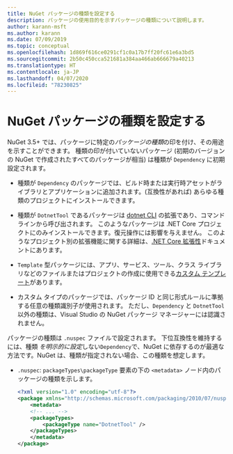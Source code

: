 ```yaml
---
title: NuGet パッケージの種類を設定する
description: パッケージの使用目的を示すパッケージの種類について説明します。
author: karann-msft
ms.author: karann
ms.date: 07/09/2019
ms.topic: conceptual
ms.openlocfilehash: 1d869f616ce0291cf1c0a17b7ff20fc61e6a3bd5
ms.sourcegitcommit: 2b50c450cca521681a384aa466ab666679a40213
ms.translationtype: HT
ms.contentlocale: ja-JP
ms.lasthandoff: 04/07/2020
ms.locfileid: "78230825"
---
```

# <a name="set-a-nuget-package-type"></a>NuGet パッケージの種類を設定する

NuGet 3.5+ では、パッケージに特定の*パッケージの種類*の印を付け、その用途を示すことができます。 種類の印が付いていないパッケージ (初期のバージョンの NuGet で作成されたすべてのパッケージが相当) は種類が `Dependency` に初期設定されます。

- 種類が `Dependency` のパッケージでは、ビルド時または実行時アセットがライブラリとアプリケーションに追加されます。(互換性があれば) あらゆる種類のプロジェクトにインストールできます。

- 種類が `DotnetTool` であるパッケージは [dotnet CLI](/dotnet/articles/core/tools/index) の拡張であり、コマンド ラインから呼び出されます。 このようなパッケージは .NET Core プロジェクトにのみインストールできます。復元操作には影響を与えません。 このようなプロジェクト別の拡張機能に関する詳細は、[.NET Core 拡張性](/dotnet/articles/core/tools/extensibility#per-project-based-extensibility)ドキュメントにあります。

- `Template` 型パッケージには、アプリ、サービス、ツール、クラス ライブラリなどのファイルまたはプロジェクトの作成に使用できる[カスタム テンプレート](/dotnet/core/tools/custom-templates)があります。

- カスタム タイプのパッケージでは、パッケージ ID と同じ形式ルールに準拠する任意の種類識別子が使用されます。 ただし、`Dependency` と `DotnetTool` 以外の種類は、Visual Studio の NuGet パッケージ マネージャーには認識されません。

パッケージの種類は `.nuspec` ファイルで設定されます。 下位互換性を維持するには、種類  *を明示的に設定*しない`Dependency`で、NuGet に依存するのが最適な方法です。NuGet は、種類が指定されない場合、この種類を想定します。

- `.nuspec`: `packageTypes\packageType` 要素の下の `<metadata>` ノード内のパッケージの種類を示します。

    ```xml
    <?xml version="1.0" encoding="utf-8"?>
    <package xmlns="http://schemas.microsoft.com/packaging/2010/07/nuspec.xsd">
        <metadata>
        <!-- ... -->
        <packageTypes>
            <packageType name="DotnetTool" />
        </packageTypes>
        </metadata>
    </package>
    ```
